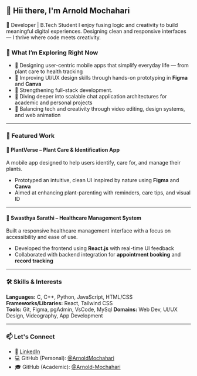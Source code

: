 ## 👋 Hii there, I'm Arnold Mochahari

<!--
**RNOL14/RNOL14** is a ✨ _special_ ✨ repository because its `README.md` (this file) appears on your GitHub profile.

Here are some ideas to get you started:

- 🔭 I’m currently working on ...
- 🌱 I’m currently learning ...
- 👯 I’m looking to collaborate on ...
- 🤔 I’m looking for help with ...
- 💬 Ask me about ...
- 📫 How to reach me: ...
- 😄 Pronouns: ...
- ⚡ Fun fact: ...
-->

🧠 Developer | B.Tech Student
I enjoy fusing logic and creativity to build meaningful digital experiences. Designing clean and responsive interfaces — I thrive where code meets creativity.

### 🚧 What I’m Exploring Right Now

- 🌿 Designing user-centric mobile apps that simplify everyday life — from plant care to health tracking  
- 📱 Improving UI/UX design skills through hands-on prototyping in **Figma** and **Canva**  
- 🔧 Strengthening full-stack development.
- 💬 Diving deeper into scalable chat application architectures for academic and personal projects  
- 🎨 Balancing tech and creativity through video editing, design systems, and web animation

---

### 🌟 Featured Work

#### 🌿 **PlantVerse – Plant Care & Identification App**  
A mobile app designed to help users identify, care for, and manage their plants.  
- Prototyped an intuitive, clean UI inspired by nature using **Figma** and **Canva**  
- Aimed at enhancing plant-parenting with reminders, care tips, and visual ID  


---

#### 🏥 **Swasthya Sarathi – Healthcare Management System**   
Built a responsive healthcare management interface with a focus on accessibility and ease of use.  
- Developed the frontend using **React.js** with real-time UI feedback  
- Collaborated with backend integration for **appointment booking** and **record tracking**  


---

### 🛠 Skills & Interests  
**Languages:** C, C++, Python, JavaScript, HTML/CSS  
**Frameworks/Libraries:** React, Tailwind CSS  
**Tools:** Git, Figma, pgAdmin, VsCode, MySql 
**Domains:** Web Dev, UI/UX Design, Videography, App Development

---

### 📫 Let's Connect  
- 💼 [LinkedIn]((https://www.linkedin.com/in/arnold-mochahari/))  
- 💻 GitHub (Personal): [@ArnoldMochahari]((https://github.com/RNOL14))  
- 🎓 GitHub (Academic): [@Arnold-Mochahari](https://github.com/202201522)  






